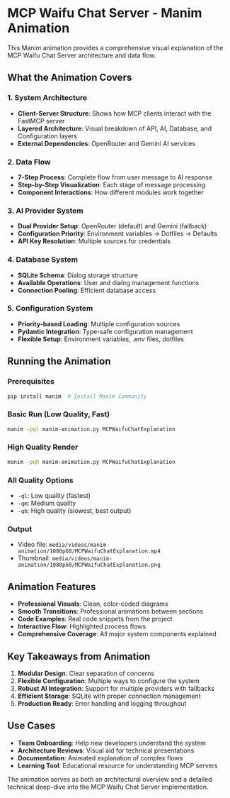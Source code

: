 # MCP Waifu Chat Server - Manim Animation

This Manim animation provides a comprehensive visual explanation of the MCP Waifu Chat Server architecture and data flow.

## What the Animation Covers

### 1. System Architecture
- **Client-Server Structure**: Shows how MCP clients interact with the FastMCP server
- **Layered Architecture**: Visual breakdown of API, AI, Database, and Configuration layers
- **External Dependencies**: OpenRouter and Gemini AI services

### 2. Data Flow
- **7-Step Process**: Complete flow from user message to AI response
- **Step-by-Step Visualization**: Each stage of message processing
- **Component Interactions**: How different modules work together

### 3. AI Provider System
- **Dual Provider Setup**: OpenRouter (default) and Gemini (fallback)
- **Configuration Priority**: Environment variables → Dotfiles → Defaults
- **API Key Resolution**: Multiple sources for credentials

### 4. Database System
- **SQLite Schema**: Dialog storage structure
- **Available Operations**: User and dialog management functions
- **Connection Pooling**: Efficient database access

### 5. Configuration System
- **Priority-based Loading**: Multiple configuration sources
- **Pydantic Integration**: Type-safe configuration management
- **Flexible Setup**: Environment variables, .env files, dotfiles

## Running the Animation

### Prerequisites
```bash
pip install manim  # Install Manim Community
```

### Basic Run (Low Quality, Fast)
```bash
manim -pql manim-animation.py MCPWaifuChatExplanation
```

### High Quality Render
```bash
manim -pqh manim-animation.py MCPWaifuChatExplanation
```

### All Quality Options
- `-ql`: Low quality (fastest)
- `-qm`: Medium quality
- `-qh`: High quality (slowest, best output)

### Output
- Video file: `media/videos/manim-animation/1080p60/MCPWaifuChatExplanation.mp4`
- Thumbnail: `media/videos/manim-animation/1080p60/MCPWaifuChatExplanation.png`

## Animation Features

- **Professional Visuals**: Clean, color-coded diagrams
- **Smooth Transitions**: Professional animations between sections
- **Code Examples**: Real code snippets from the project
- **Interactive Flow**: Highlighted process flows
- **Comprehensive Coverage**: All major system components explained

## Key Takeaways from Animation

1. **Modular Design**: Clear separation of concerns
2. **Flexible Configuration**: Multiple ways to configure the system
3. **Robust AI Integration**: Support for multiple providers with fallbacks
4. **Efficient Storage**: SQLite with proper connection management
5. **Production Ready**: Error handling and logging throughout

## Use Cases

- **Team Onboarding**: Help new developers understand the system
- **Architecture Reviews**: Visual aid for technical presentations
- **Documentation**: Animated explanation of complex flows
- **Learning Tool**: Educational resource for understanding MCP servers

The animation serves as both an architectural overview and a detailed technical deep-dive into the MCP Waifu Chat Server implementation.